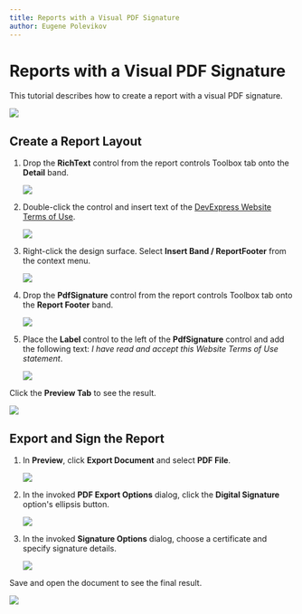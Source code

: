 ```yaml
---
title: Reports with a Visual PDF Signature
author: Eugene Polevikov
---
```

# Reports with a Visual PDF Signature

This tutorial describes how to create a report with a visual PDF signature.

![](../../../../images/pdf-signature-report-result-after-sign-lower.png)

## Create a Report Layout

1. Drop the **RichText** control from the report controls Toolbox tab onto the **Detail** band.

    ![](../../../../images/pdf-signature-report-drop-rich-text.png)

2. Double-click the control and insert text of the [DevExpress Website Terms of Use](https://www.devexpress.com/aboutus/legal.xml).

    ![](../../../../images/pdf-signature-report-add-data-to-rich-text.png)

3. Right-click the design surface. Select **Insert Band / ReportFooter** from the context menu.

    ![](../../../../images/pdf-signature-report-add-report-footer.png)

4. Drop the **PdfSignature** control from the report controls Toolbox tab onto the **Report Footer** band.

    ![](../../../../images/pdf-signature-report-add-pdf-signature.png)

5. Place the **Label** control to the left of the **PdfSignature** control and add the following text: _I have read and accept this Website Terms of Use statement_.

    ![](../../../../images/pdf-signature-report-add-xr-label-and-line.png)

Click the **Preview Tab** to see the result.

![](../../../../images/pdf-signature-report-result-before-sign.png)

## Export and Sign the Report

1. In **Preview**, click **Export Document** and select **PDF File**.

    ![](../../../../images/pdf-signature-report-sign-1.png)

2. In the invoked **PDF Export Options** dialog, click the **Digital Signature** option's ellipsis button.

    ![](../../../../images/pdf-signature-report-sign-2.png)

3. In the invoked **Signature Options** dialog, choose a certificate and specify signature details.

    ![](../../../../images/pdf-signature-report-sign-3.png)

Save and open the document to see the final result.

![](../../../../images/pdf-signature-report-result-after-sign.png)